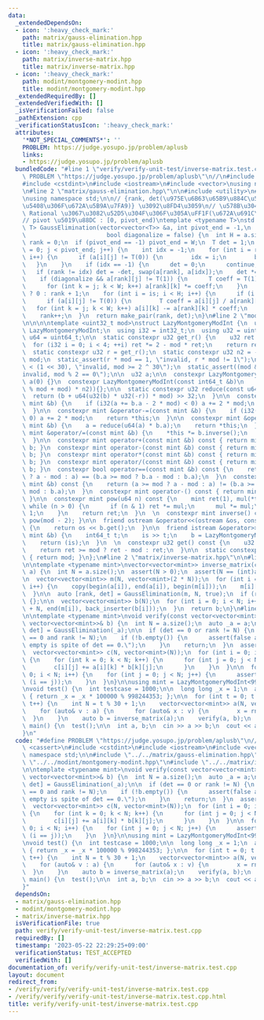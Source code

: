 ```yaml
---
data:
  _extendedDependsOn:
  - icon: ':heavy_check_mark:'
    path: matrix/gauss-elimination.hpp
    title: matrix/gauss-elimination.hpp
  - icon: ':heavy_check_mark:'
    path: matrix/inverse-matrix.hpp
    title: matrix/inverse-matrix.hpp
  - icon: ':heavy_check_mark:'
    path: modint/montgomery-modint.hpp
    title: modint/montgomery-modint.hpp
  _extendedRequiredBy: []
  _extendedVerifiedWith: []
  _isVerificationFailed: false
  _pathExtension: cpp
  _verificationStatusIcon: ':heavy_check_mark:'
  attributes:
    '*NOT_SPECIAL_COMMENTS*': ''
    PROBLEM: https://judge.yosupo.jp/problem/aplusb
    links:
    - https://judge.yosupo.jp/problem/aplusb
  bundledCode: "#line 1 \"verify/verify-unit-test/inverse-matrix.test.cpp\"\n#define\
    \ PROBLEM \"https://judge.yosupo.jp/problem/aplusb\"\n//\n#include <cassert>\n\
    #include <cstdint>\n#include <iostream>\n#include <vector>\nusing namespace std;\n\
    \n#line 2 \"matrix/gauss-elimination.hpp\"\n\n#include <utility>\n#line 5 \"matrix/gauss-elimination.hpp\"\
    \nusing namespace std;\n\n// {rank, det(\u975E\u6B63\u65B9\u884C\u5217\u306E\u5834\
    \u5408\u306F\u672A\u5B9A\u7FA9)} \u3092\u8FD4\u3059\n// \u578B\u304C double \u3084\
    \ Rational \u3067\u3082\u52D5\u304F\u306F\u305A\uFF1F(\u672A\u691C\u8A3C)\n//\n\
    // pivot \u5019\u88DC : [0, pivot_end)\ntemplate <typename T>\nstd::pair<int,\
    \ T> GaussElimination(vector<vector<T>> &a, int pivot_end = -1,\n            \
    \                       bool diagonalize = false) {\n  int H = a.size(), W = a[0].size(),\
    \ rank = 0;\n  if (pivot_end == -1) pivot_end = W;\n  T det = 1;\n  for (int j\
    \ = 0; j < pivot_end; j++) {\n    int idx = -1;\n    for (int i = rank; i < H;\
    \ i++) {\n      if (a[i][j] != T(0)) {\n        idx = i;\n        break;\n   \
    \   }\n    }\n    if (idx == -1) {\n      det = 0;\n      continue;\n    }\n \
    \   if (rank != idx) det = -det, swap(a[rank], a[idx]);\n    det *= a[rank][j];\n\
    \    if (diagonalize && a[rank][j] != T(1)) {\n      T coeff = T(1) / a[rank][j];\n\
    \      for (int k = j; k < W; k++) a[rank][k] *= coeff;\n    }\n    int is = diagonalize\
    \ ? 0 : rank + 1;\n    for (int i = is; i < H; i++) {\n      if (i == rank) continue;\n\
    \      if (a[i][j] != T(0)) {\n        T coeff = a[i][j] / a[rank][j];\n     \
    \   for (int k = j; k < W; k++) a[i][k] -= a[rank][k] * coeff;\n      }\n    }\n\
    \    rank++;\n  }\n  return make_pair(rank, det);\n}\n#line 2 \"modint/montgomery-modint.hpp\"\
    \n\n\n\ntemplate <uint32_t mod>\nstruct LazyMontgomeryModInt {\n  using mint =\
    \ LazyMontgomeryModInt;\n  using i32 = int32_t;\n  using u32 = uint32_t;\n  using\
    \ u64 = uint64_t;\n\n  static constexpr u32 get_r() {\n    u32 ret = mod;\n  \
    \  for (i32 i = 0; i < 4; ++i) ret *= 2 - mod * ret;\n    return ret;\n  }\n\n\
    \  static constexpr u32 r = get_r();\n  static constexpr u32 n2 = -u64(mod) %\
    \ mod;\n  static_assert(r * mod == 1, \"invalid, r * mod != 1\");\n  static_assert(mod\
    \ < (1 << 30), \"invalid, mod >= 2 ^ 30\");\n  static_assert((mod & 1) == 1, \"\
    invalid, mod % 2 == 0\");\n\n  u32 a;\n\n  constexpr LazyMontgomeryModInt() :\
    \ a(0) {}\n  constexpr LazyMontgomeryModInt(const int64_t &b)\n      : a(reduce(u64(b\
    \ % mod + mod) * n2)){};\n\n  static constexpr u32 reduce(const u64 &b) {\n  \
    \  return (b + u64(u32(b) * u32(-r)) * mod) >> 32;\n  }\n\n  constexpr mint &operator+=(const\
    \ mint &b) {\n    if (i32(a += b.a - 2 * mod) < 0) a += 2 * mod;\n    return *this;\n\
    \  }\n\n  constexpr mint &operator-=(const mint &b) {\n    if (i32(a -= b.a) <\
    \ 0) a += 2 * mod;\n    return *this;\n  }\n\n  constexpr mint &operator*=(const\
    \ mint &b) {\n    a = reduce(u64(a) * b.a);\n    return *this;\n  }\n\n  constexpr\
    \ mint &operator/=(const mint &b) {\n    *this *= b.inverse();\n    return *this;\n\
    \  }\n\n  constexpr mint operator+(const mint &b) const { return mint(*this) +=\
    \ b; }\n  constexpr mint operator-(const mint &b) const { return mint(*this) -=\
    \ b; }\n  constexpr mint operator*(const mint &b) const { return mint(*this) *=\
    \ b; }\n  constexpr mint operator/(const mint &b) const { return mint(*this) /=\
    \ b; }\n  constexpr bool operator==(const mint &b) const {\n    return (a >= mod\
    \ ? a - mod : a) == (b.a >= mod ? b.a - mod : b.a);\n  }\n  constexpr bool operator!=(const\
    \ mint &b) const {\n    return (a >= mod ? a - mod : a) != (b.a >= mod ? b.a -\
    \ mod : b.a);\n  }\n  constexpr mint operator-() const { return mint() - mint(*this);\
    \ }\n\n  constexpr mint pow(u64 n) const {\n    mint ret(1), mul(*this);\n   \
    \ while (n > 0) {\n      if (n & 1) ret *= mul;\n      mul *= mul;\n      n >>=\
    \ 1;\n    }\n    return ret;\n  }\n  \n  constexpr mint inverse() const { return\
    \ pow(mod - 2); }\n\n  friend ostream &operator<<(ostream &os, const mint &b)\
    \ {\n    return os << b.get();\n  }\n\n  friend istream &operator>>(istream &is,\
    \ mint &b) {\n    int64_t t;\n    is >> t;\n    b = LazyMontgomeryModInt<mod>(t);\n\
    \    return (is);\n  }\n  \n  constexpr u32 get() const {\n    u32 ret = reduce(a);\n\
    \    return ret >= mod ? ret - mod : ret;\n  }\n\n  static constexpr u32 get_mod()\
    \ { return mod; }\n};\n#line 2 \"matrix/inverse-matrix.hpp\"\n\n#line 4 \"matrix/inverse-matrix.hpp\"\
    \n\ntemplate <typename mint>\nvector<vector<mint>> inverse_matrix(const vector<vector<mint>>&\
    \ a) {\n  int N = a.size();\n  assert(N > 0);\n  assert(N == (int)a[0].size());\n\
    \n  vector<vector<mint>> m(N, vector<mint>(2 * N));\n  for (int i = 0; i < N;\
    \ i++) {\n    copy(begin(a[i]), end(a[i]), begin(m[i]));\n    m[i][N + i] = 1;\n\
    \  }\n\n  auto [rank, det] = GaussElimination(m, N, true);\n  if (rank != N) return\
    \ {};\n\n  vector<vector<mint>> b(N);\n  for (int i = 0; i < N; i++) {\n    copy(begin(m[i])\
    \ + N, end(m[i]), back_inserter(b[i]));\n  }\n  return b;\n}\n#line 12 \"verify/verify-unit-test/inverse-matrix.test.cpp\"\
    \n\ntemplate <typename mint>\nvoid verify(const vector<vector<mint>>& a, const\
    \ vector<vector<mint>>& b) {\n  int N = a.size();\n  auto _a = a;\n  auto [rank,\
    \ det] = GaussElimination(_a);\n\n  if (det == 0 or rank != N) {\n    assert(det\
    \ == 0 and rank != N);\n    if (!b.empty()) {\n      assert(false and \"b is not\
    \ empty is spite of det == 0.\");\n    }\n    return;\n  }\n  assert(!b.empty());\n\
    \  vector<vector<mint>> c(N, vector<mint>(N));\n  for (int i = 0; i < N; i++)\
    \ {\n    for (int k = 0; k < N; k++) {\n      for (int j = 0; j < N; j++) {\n\
    \        c[i][j] += a[i][k] * b[k][j];\n      }\n    }\n  }\n\n  for (int i =\
    \ 0; i < N; i++) {\n    for (int j = 0; j < N; j++) {\n      assert(c[i][j] ==\
    \ (i == j));\n    }\n  }\n}\n\nusing mint = LazyMontgomeryModInt<998244353>;\n\
    \nvoid test() {\n  int testcase = 1000;\n\n  long long _x = 1;\n  auto rng = [&]()\
    \ { return _x = _x * 100000 % 998244353; };\n\n  for (int t = 0; t < testcase;\
    \ t++) {\n    int N = t % 30 + 1;\n    vector<vector<mint>> a(N, vector<mint>(N));\n\
    \    for (auto& v : a) {\n      for (auto& x : v) {\n        x = rng();\n    \
    \  }\n    }\n    auto b = inverse_matrix(a);\n    verify(a, b);\n  }\n}\n\nint\
    \ main() {\n  test();\n\n  int a, b;\n  cin >> a >> b;\n  cout << a + b << endl;\n\
    }\n"
  code: "#define PROBLEM \"https://judge.yosupo.jp/problem/aplusb\"\n//\n#include\
    \ <cassert>\n#include <cstdint>\n#include <iostream>\n#include <vector>\nusing\
    \ namespace std;\n\n#include \"../../matrix/gauss-elimination.hpp\"\n#include\
    \ \"../../modint/montgomery-modint.hpp\"\n#include \"../../matrix/inverse-matrix.hpp\"\
    \n\ntemplate <typename mint>\nvoid verify(const vector<vector<mint>>& a, const\
    \ vector<vector<mint>>& b) {\n  int N = a.size();\n  auto _a = a;\n  auto [rank,\
    \ det] = GaussElimination(_a);\n\n  if (det == 0 or rank != N) {\n    assert(det\
    \ == 0 and rank != N);\n    if (!b.empty()) {\n      assert(false and \"b is not\
    \ empty is spite of det == 0.\");\n    }\n    return;\n  }\n  assert(!b.empty());\n\
    \  vector<vector<mint>> c(N, vector<mint>(N));\n  for (int i = 0; i < N; i++)\
    \ {\n    for (int k = 0; k < N; k++) {\n      for (int j = 0; j < N; j++) {\n\
    \        c[i][j] += a[i][k] * b[k][j];\n      }\n    }\n  }\n\n  for (int i =\
    \ 0; i < N; i++) {\n    for (int j = 0; j < N; j++) {\n      assert(c[i][j] ==\
    \ (i == j));\n    }\n  }\n}\n\nusing mint = LazyMontgomeryModInt<998244353>;\n\
    \nvoid test() {\n  int testcase = 1000;\n\n  long long _x = 1;\n  auto rng = [&]()\
    \ { return _x = _x * 100000 % 998244353; };\n\n  for (int t = 0; t < testcase;\
    \ t++) {\n    int N = t % 30 + 1;\n    vector<vector<mint>> a(N, vector<mint>(N));\n\
    \    for (auto& v : a) {\n      for (auto& x : v) {\n        x = rng();\n    \
    \  }\n    }\n    auto b = inverse_matrix(a);\n    verify(a, b);\n  }\n}\n\nint\
    \ main() {\n  test();\n\n  int a, b;\n  cin >> a >> b;\n  cout << a + b << endl;\n\
    }"
  dependsOn:
  - matrix/gauss-elimination.hpp
  - modint/montgomery-modint.hpp
  - matrix/inverse-matrix.hpp
  isVerificationFile: true
  path: verify/verify-unit-test/inverse-matrix.test.cpp
  requiredBy: []
  timestamp: '2023-05-22 22:29:25+09:00'
  verificationStatus: TEST_ACCEPTED
  verifiedWith: []
documentation_of: verify/verify-unit-test/inverse-matrix.test.cpp
layout: document
redirect_from:
- /verify/verify/verify-unit-test/inverse-matrix.test.cpp
- /verify/verify/verify-unit-test/inverse-matrix.test.cpp.html
title: verify/verify-unit-test/inverse-matrix.test.cpp
---
```

